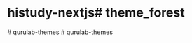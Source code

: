 # histudy-nextjs#   t h e m e _ f o r e s t  
 #   q u r u l a b - t h e m e s  
 #   q u r u l a b - t h e m e s  
 
